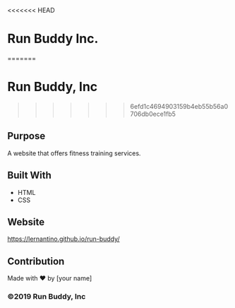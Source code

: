 <<<<<<< HEAD
# Run Buddy Inc.
=======
# Run Buddy, Inc
>>>>>>> 6efd1c4694903159b4eb55b56a0706db0ece1fb5

## Purpose
A website that offers fitness training services. 

## Built With
* HTML
* CSS

## Website
https://lernantino.github.io/run-buddy/

## Contribution
Made with ❤️ by [your name]

### ©️2019 Run Buddy, Inc 

